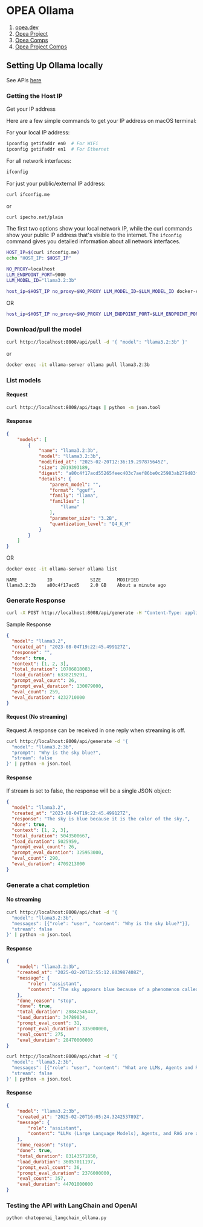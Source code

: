 # OPEA Ollama
1. [opea.dev](https://opea.dev/)
2. [Opea Project](https://github.com/opea-project)
3. [Opea Comps](https://github.com/opea-project/GenAIComps)
4. [Opea Project Comps](https://opea-project.github.io/latest/GenAIComps/README.html)

## Setting Up Ollama locally
See APIs [here](../ollama-models/README.md)

### Getting the Host IP

Get your IP address

Here are a few simple commands to get your IP address on macOS terminal:

For your local IP address:
```bash
ipconfig getifaddr en0  # For WiFi
ipconfig getifaddr en1  # For Ethernet
```

For all network interfaces:
```bash
ifconfig
```

For just your public/external IP address:
```bash
curl ifconfig.me
```
or
```bash 
curl ipecho.net/plain
```

The first two options show your local network IP, while the curl commands show your public IP address that's visible to the internet. The `ifconfig` command gives you detailed information about all network interfaces.

```sh
HOST_IP=$(curl ifconfig.me)
echo "HOST_IP: $HOST_IP"
```

```sh
NO_PROXY=localhost
LLM_ENDPOINT_PORT=9000
LLM_MODEL_ID="llama3.2:3b"
```

```sh
host_ip=$HOST_IP no_proxy=$NO_PROXY LLM_MODEL_ID=$LLM_MODEL_ID docker-compose up -d
```

OR

```sh
host_ip=$HOST_IP no_proxy=$NO_PROXY LLM_ENDPOINT_PORT=$LLM_ENDPOINT_PORT LLM_MODEL_ID=$LLM_MODEL_ID docker-compose up -d
```

### Download/pull the model

```sh
curl http://localhost:8008/api/pull -d '{ "model": "llama3.2:3b" }'
```

or

```sh
docker exec -it ollama-server ollama pull llama3.2:3b
```

### List models

#### Request

```sh
curl http://localhost:8008/api/tags | python -m json.tool
```

#### Response

```json
{
    "models": [
        {
            "name": "llama3.2:3b",
            "model": "llama3.2:3b",
            "modified_at": "2025-02-20T12:36:19.297875645Z",
            "size": 2019393189,
            "digest": "a80c4f17acd55265feec403c7aef86be0c25983ab279d83f3bcd3abbcb5b8b72",
            "details": {
                "parent_model": "",
                "format": "gguf",
                "family": "llama",
                "families": [
                    "llama"
                ],
                "parameter_size": "3.2B",
                "quantization_level": "Q4_K_M"
            }
        }
    ]
}
```

OR


```sh
docker exec -it ollama-server ollama list
```

```
NAME           ID              SIZE      MODIFIED
llama3.2:3b    a80c4f17acd5    2.0 GB    About a minute ago
```


### Generate Response

```sh
curl -X POST http://localhost:8008/api/generate -H "Content-Type: application/json" -d '{"model": "llama3.2:3b", "prompt": "Why is the sky blue?"}'
```

Sample Response

```json
{
  "model": "llama3.2",
  "created_at": "2023-08-04T19:22:45.499127Z",
  "response": "",
  "done": true,
  "context": [1, 2, 3],
  "total_duration": 10706818083,
  "load_duration": 6338219291,
  "prompt_eval_count": 26,
  "prompt_eval_duration": 130079000,
  "eval_count": 259,
  "eval_duration": 4232710000
}
```

#### Request (No streaming)
Request
A response can be received in one reply when streaming is off.

```sh
curl http://localhost:8008/api/generate -d '{
  "model": "llama3.2:3b",
  "prompt": "Why is the sky blue?",
  "stream": false
}' | python -m json.tool
```

#### Response

If stream is set to false, the response will be a single JSON object:

```json
{
  "model": "llama3.2",
  "created_at": "2023-08-04T19:22:45.499127Z",
  "response": "The sky is blue because it is the color of the sky.",
  "done": true,
  "context": [1, 2, 3],
  "total_duration": 5043500667,
  "load_duration": 5025959,
  "prompt_eval_count": 26,
  "prompt_eval_duration": 325953000,
  "eval_count": 290,
  "eval_duration": 4709213000
}
```

### Generate a chat completion
#### No streaming

```sh
curl http://localhost:8008/api/chat -d '{
  "model": "llama3.2:3b",
  "messages": [{"role": "user", "content": "Why is the sky blue?"}],
  "stream": false
}' | python -m json.tool
```

#### Response

```json
{
    "model": "llama3.2:3b",
    "created_at": "2025-02-20T12:55:12.803987408Z",
    "message": {
        "role": "assistant",
        "content": "The sky appears blue because of a phenomenon called Rayleigh scattering, named after the British physicist Lord Rayleigh, who first described it in the late 19th century.\n\nHere's what happens:\n\n1. Sunlight enters Earth's atmosphere and encounters tiny molecules of gases such as nitrogen (N2) and oxygen (O2).\n2. These molecules scatter the light in all directions, but they scatter shorter (blue) wavelengths more than longer (red) wavelengths.\n3. This is because the smaller molecules are more effective at scattering the shorter wavelengths due to their smaller size and higher surface area.\n4. As a result, the blue light is scattered in all directions and reaches our eyes from all parts of the sky, making it appear blue.\n5. The red light, on the other hand, continues to travel in a straight line and doesn't get scattered as much, which is why we see it as less intense.\n\nDuring sunrise and sunset, the sky can take on hues of orange, pink, and red because the sunlight has to travel through more of Earth's atmosphere to reach our eyes, scattering off more molecules and particles. This scatters the shorter blue wavelengths even further, allowing the longer red wavelengths to dominate the scene.\n\nSo, in short, the sky appears blue because of Rayleigh scattering, which makes blue light more visible to us than other colors!"
    },
    "done_reason": "stop",
    "done": true,
    "total_duration": 28842545447,
    "load_duration": 34789034,
    "prompt_eval_count": 31,
    "prompt_eval_duration": 335000000,
    "eval_count": 275,
    "eval_duration": 28470000000
}
```


```sh
curl http://localhost:8008/api/chat -d '{
  "model": "llama3.2:3b",
  "messages": [{"role": "user", "content": "What are LLMs, Agents and RAG?"}],
  "stream": false
}' | python -m json.tool
```

#### Response

```json
{
    "model": "llama3.2:3b",
    "created_at": "2025-02-20T16:05:24.324253789Z",
    "message": {
        "role": "assistant",
        "content": "LLMs (Large Language Models), Agents, and RAG are all related concepts in the field of Artificial Intelligence (AI) and Natural Language Processing (NLP). Here's a brief overview:\n\n1. **LLMs (Large Language Models)**: Large Language Models are a type of neural network designed to process and generate human-like language. They're trained on massive amounts of text data, which enables them to learn patterns and relationships in language. LLMs are typically used for tasks such as language translation, text summarization, sentiment analysis, and more.\n2. **Agents**: In the context of AI, an Agent is a software system that perceives its environment, takes actions, and learns from feedback. Agents can be used to control robots, drones, or other autonomous systems, or to interact with humans in various domains such as customer service, healthcare, or finance. The goal of an agent is to maximize some objective function, such as maximizing rewards or minimizing costs.\n3. **RAG (Reasoning and Abstraction Generator)**: RAG is a type of AI model that combines the strengths of Large Language Models with those of reasoning engines. It's designed to generate human-like explanations for complex concepts, rather than just producing text summaries or answers. RAGs use a combination of natural language processing (NLP) and symbolic reasoning to generate explanations that are both coherent and informative.\n\nIn summary:\n\n* LLMs are powerful NLP models for generating human-like language.\n* Agents are software systems that interact with their environment, learn from feedback, and optimize objectives.\n* RAGs combine the strengths of LLMs with those of reasoning engines to generate human-like explanations for complex concepts.\n\nThese three concepts are interconnected and are being explored in various AI applications."
    },
    "done_reason": "stop",
    "done": true,
    "total_duration": 83143571850,
    "load_duration": 36057011197,
    "prompt_eval_count": 36,
    "prompt_eval_duration": 2376000000,
    "eval_count": 357,
    "eval_duration": 44701000000
}
```


### Testing the API with LangChain and OpenAI

```sh
python chatopenai_langchain_ollama.py
``` 
